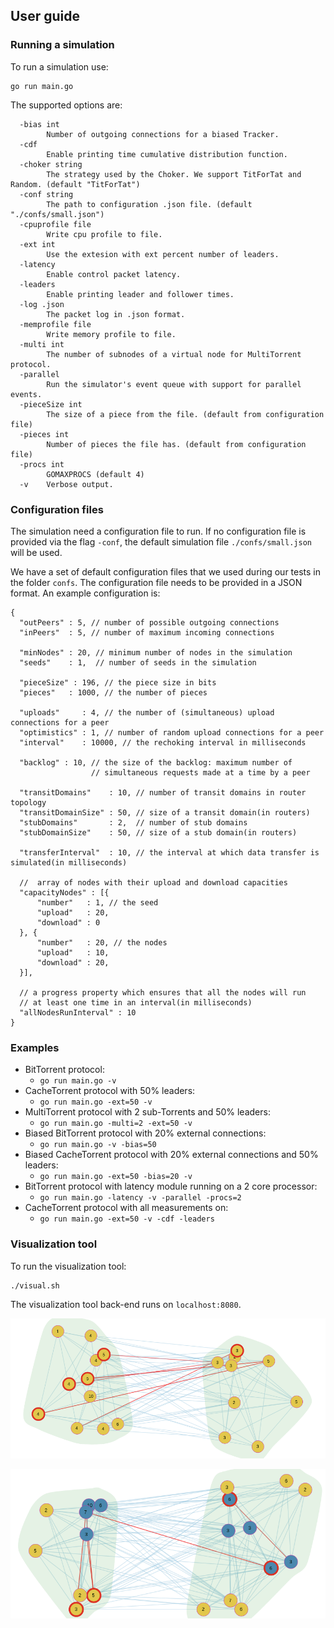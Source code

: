 ## User guide

### Running a simulation

To run a simulation use:
```
go run main.go
```

The supported options are:
```
  -bias int
    	Number of outgoing connections for a biased Tracker.
  -cdf
    	Enable printing time cumulative distribution function.
  -choker string
    	The strategy used by the Choker. We support TitForTat and Random. (default "TitForTat")
  -conf string
    	The path to configuration .json file. (default "./confs/small.json")
  -cpuprofile file
    	Write cpu profile to file.
  -ext int
    	Use the extesion with ext percent number of leaders.
  -latency
    	Enable control packet latency.
  -leaders
    	Enable printing leader and follower times.
  -log .json
    	The packet log in .json format.
  -memprofile file
    	Write memory profile to file.
  -multi int
    	The number of subnodes of a virtual node for MultiTorrent protocol.
  -parallel
    	Run the simulator's event queue with support for parallel events.
  -pieceSize int
    	The size of a piece from the file. (default from configuration file)
  -pieces int
    	Number of pieces the file has. (default from configuration file)
  -procs int
    	GOMAXPROCS (default 4)
  -v	Verbose output.
```

### Configuration files

The simulation need a configuration file to run. If no configuration file is provided via the flag `-conf`, the default simulation file `./confs/small.json` will be used.

We have a set of default configuration files that we used during our tests in the folder `confs`. The configuration file needs to be provided in a JSON format. An example configuration is:
```
{
  "outPeers" : 5, // number of possible outgoing connections
  "inPeers"  : 5, // number of maximum incoming connections

  "minNodes" : 20, // minimum number of nodes in the simulation
  "seeds"    : 1,  // number of seeds in the simulation

  "pieceSize" : 196, // the piece size in bits
  "pieces"   : 1000, // the number of pieces

  "uploads"     : 4, // the number of (simultaneous) upload connections for a peer
  "optimistics" : 1, // number of random upload connections for a peer
  "interval"    : 10000, // the rechoking interval in milliseconds

  "backlog" : 10, // the size of the backlog: maximum number of
                  // simultaneous requests made at a time by a peer

  "transitDomains"    : 10, // number of transit domains in router topology
  "transitDomainSize" : 50, // size of a transit domain(in routers)
  "stubDomains"       : 2,  // number of stub domains
  "stubDomainSize"    : 50, // size of a stub domain(in routers)

  "transferInterval"  : 10, // the interval at which data transfer is simulated(in milliseconds)

  //  array of nodes with their upload and download capacities
  "capacityNodes" : [{
      "number"   : 1, // the seed
      "upload"   : 20,
      "download" : 0
  }, {
      "number"   : 20, // the nodes
      "upload"   : 10,
      "download" : 20,
  }],

  // a progress property which ensures that all the nodes will run
  // at least one time in an interval(in milliseconds)
  "allNodesRunInterval" : 10
}
```

### Examples

- BitTorrent protocol:
  - `go run main.go -v`
- CacheTorrent protocol with 50% leaders:
  - `go run main.go -ext=50 -v`
- MultiTorrent protocol with 2 sub-Torrents and 50% leaders:
  - `go run main.go -multi=2 -ext=50 -v`
- Biased BitTorrent protocol with 20% external connections:
  - `go run main.go -v -bias=50`
- Biased CacheTorrent protocol with 20% external connections and 50% leaders:
  - `go run main.go -ext=50 -bias=20 -v`
- BitTorrent protocol with latency module running on a 2 core processor:
  - `go run main.go -latency -v -parallel -procs=2`
- CacheTorrent protocol with all measurements on:
  - `go run main.go -ext=50 -v -cdf -leaders`

### Visualization tool

To run the visualization tool:

```
./visual.sh
```

The visualization tool back-end runs on `localhost:8080`.

![](pics/torrent.png)

![](pics/cache.png)
